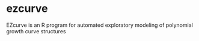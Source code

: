 # ezcurve
EZcurve is an R program for automated exploratory modeling of polynomial growth curve structures
